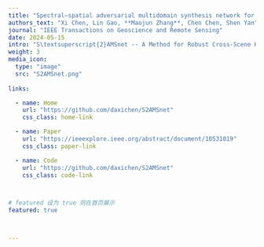 ```yaml
---
title: "Spectral–spatial adversarial multidomain synthesis network for cross-scene hyperspectral image classification"
authors_text: "Xi Chen, Lin Gao, **Maojun Zhang**, Chen Chen, Shen Yan"
journal: "IEEE Transactions on Geoscience and Remote Sensing"
date: 2024-05-15
intro: "S\textsuperscript{2}AMSnet -- A Method for Robust Cross-Scene Hyperspectral Image Classification via Expansion of Source Domain Distribution Diversity."
weight: 3
media_icon:
  type: "image"
  src: "S2AMSnet.png"
  
links:

  - name: Home
    url: "https://github.com/daxichen/S2AMSnet"
    css_class: home-link

  - name: Paper
    url: "https://ieeexplore.ieee.org/abstract/document/10531019"
    css_class: paper-link

  - name: Code
    url: "https://github.com/daxichen/S2AMSnet"
    css_class: code-link



# featured 设为 true 则在首页展示
featured: true



---
```


